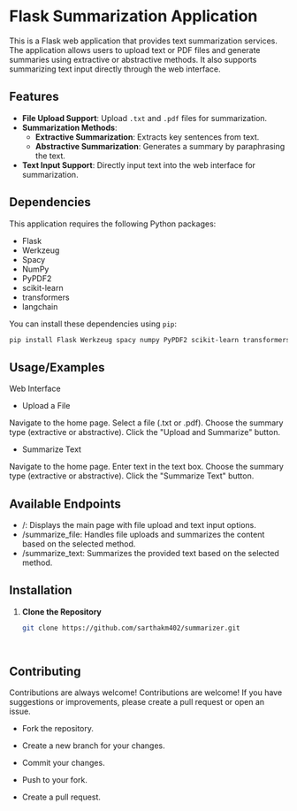 # Flask Summarization Application

This is a Flask web application that provides text summarization services. The application allows users to upload text or PDF files and generate summaries using extractive or abstractive methods. It also supports summarizing text input directly through the web interface.
  
## Features 
 
- **File Upload Support**: Upload `.txt` and `.pdf` files for summarization.
- **Summarization Methods**:
  - **Extractive Summarization**: Extracts key sentences from text.
  - **Abstractive Summarization**: Generates a summary by paraphrasing the text.
- **Text Input Support**: Directly input text into the web interface for summarization.

## Dependencies

This application requires the following Python packages:

- Flask
- Werkzeug
- Spacy
- NumPy
- PyPDF2
- scikit-learn
- transformers
- langchain

You can install these dependencies using `pip`:

```bash
pip install Flask Werkzeug spacy numpy PyPDF2 scikit-learn transformers langchain
 ```


## Usage/Examples

Web Interface

- Upload a File

Navigate to the home page.
 Select a file (.txt or .pdf).
 Choose the summary type (extractive or   abstractive).
 Click the "Upload and Summarize" button.

- Summarize Text

 Navigate to the home page.
 Enter text in the text box.
 Choose the summary type (extractive or  abstractive).
 Click the "Summarize Text" button.

## Available Endpoints
- /: Displays the main page with file    upload and text input options.
- /summarize_file: Handles file uploads and summarizes the content based on the selected method.
- /summarize_text: Summarizes the provided text based on the selected method.

## Installation



1. **Clone the Repository**

   ```bash
   git clone https://github.com/sarthakm402/summarizer.git

    
## Contributing

Contributions are always welcome!
 Contributions are welcome! If you have suggestions or improvements, please create a pull request or open an issue.

- Fork the repository.

- Create a new branch for your changes.

- Commit your changes.

- Push to your fork.

- Create a pull request.

